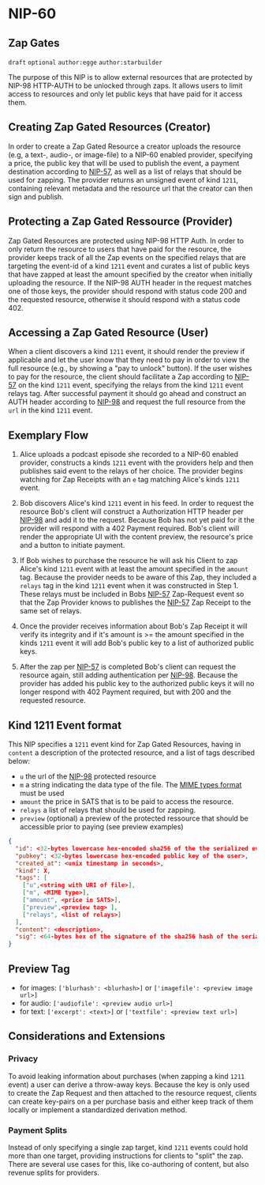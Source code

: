 NIP-60
======

Zap Gates
----------

`draft` `optional` `author:egge` `author:starbuilder`

The purpose of this NIP is to allow external resources that are protected by NIP-98 HTTP-AUTH to be unlocked through zaps. It allows users to limit access to resources and only let public keys that have paid for it access them.

## Creating Zap Gated Resources (Creator)

In order to create a Zap Gated Resource a creator uploads the resource (e.g, a text-, audio-, or image-file) to a NIP-60 enabled provider, specifying a price, the public key that will be used to publish the event, a payment destination according to [NIP-57](./57.md), as well as a list of relays that should be used for zapping. The provider returns an unsigned event of kind `1211`, containing relevant metadata and the resource url that the creator can then sign and publish.

## Protecting a Zap Gated Ressource (Provider)

Zap Gated Resources are protected using NIP-98 HTTP Auth.
In order to only return the resource to users that have paid for the resource, the provider keeps track of all the Zap events on the specified relays that are targeting the event-id of a kind `1211` event and curates a list of public keys that have zapped at least the amount specified by the creator when initially uploading the resource. If the NIP-98 AUTH header in the request matches one of those keys, the provider should respond with status code 200 and the requested resource, otherwise it should respond with a status code 402.

## Accessing a Zap Gated Resource (User)

When a client discovers a kind `1211` event, it should render the preview if applicable and let the user know that they need to pay in order to view the full resource (e.g., by showing a "pay to unlock" button). If the user wishes to pay for the resource, the client should facilitate a Zap according to [NIP-57](./57.md) on the kind `1211` event, specifying the relays from the kind `1211` event relays tag. After successful payment it should go ahead and construct an AUTH header according to [NIP-98](./98.md) and request the full resource from the `url` in the kind `1211` event.

## Exemplary Flow

1. Alice uploads a podcast episode she recorded to a NIP-60 enabled provider, constructs a kinds `1211` event with the providers help and then publishes said event to the relays of her choice. The provider begins watching for Zap Receipts with an `e` tag matching Alice's kinds `1211` event.

2. Bob discovers Alice's kind `1211` event in his feed. In order to request the resource Bob's client will construct a Authorization HTTP header per [NIP-98](./98.md) and add it to the request. Because Bob has not yet paid for it the provider will respond with a 402 Payment required. Bob's client will render the appropriate UI with the content preview, the resource's price and a button to initiate payment.

3. If Bob wishes to purchase the resource he will ask his Client to zap Alice's kind `1211` event with at least the amount specified in the `amount` tag. Because the provider needs to be aware of this Zap, they included a `relays` tag in the kind `1211` event when it was constructed in Step 1. These relays must be included in Bobs [NIP-57](./57.md) Zap-Request event so that the Zap Provider knows to publishes the [NIP-57](./57.md) Zap Receipt to the same set of relays.

4. Once the provider receives information about Bob's Zap Receipt it will verify its integrity and if it's amount is >= the amount specified in the kinds `1211` event it will add Bob's public key to a list of authorized public keys.

5. After the zap per [NIP-57](./57.md) is completed Bob's client can request the resource again, still adding authentication per [NIP-98](./98.md). Because the provider has added his public key to the authorized public keys it will no longer respond with 402 Payment required, but with 200 and the requested resource.

## Kind 1211 Event format

This NIP specifies a `1211` event kind for Zap Gated Resources, having in `content` a description of the protected resource, and a list of tags described below:

* `u` the url of the [NIP-98](./98.md) protected resource
* `m` a string indicating the data type of the file. The [MIME types format](https://developer.mozilla.org/en-US/docs/Web/HTTP/Basics_of_HTTP/MIME_types/Common_types) must be used
* `amount`  the price in SATS that is to be paid to access the resource.
* `relays` a list of relays that should be used for zapping.
* `preview` (optional) a preview of the protected ressource that should be accessible prior to paying (see preview examples)

```json
{
  "id": <32-bytes lowercase hex-encoded sha256 of the the serialized event data>,
  "pubkey": <32-bytes lowercase hex-encoded public key of the user>,
  "created_at": <unix timestamp in seconds>,
  "kind": X,
  "tags": [
    ["u",<string with URI of file>],
    ["m", <MIME type>],
    ["amount", <price in SATS>],
    ["preview",<preview tag> ],
    ["relays", <list of relays>]
  ],
  "content": <description>,
  "sig": <64-bytes hex of the signature of the sha256 hash of the serialized event data, which is the same as the "id" field>
}
```

## Preview Tag
* for images: `['blurhash': <blurhash>]` or `['imagefile': <preview image url>]`
* for audio: `['audiofile': <preview audio url>]`
* for text: `['excerpt': <text>]` or `['textfile': <preview text url>]`

## Considerations and Extensions

### Privacy

To avoid leaking information about purchases (when zapping a kind `1211` event) a user can derive a throw-away keys. Because the key is only used to create the Zap Request and then attached to the resource request, clients can create key-pairs on a per purchase basis and either keep track of them locally or implement a standardized derivation method.

### Payment Splits

Instead of only specifying a single zap target, kind `1211` events could hold more than one target, providing instructions for clients to "split" the zap. There are several use cases for this, like co-authoring of content, but also revenue splits for providers.